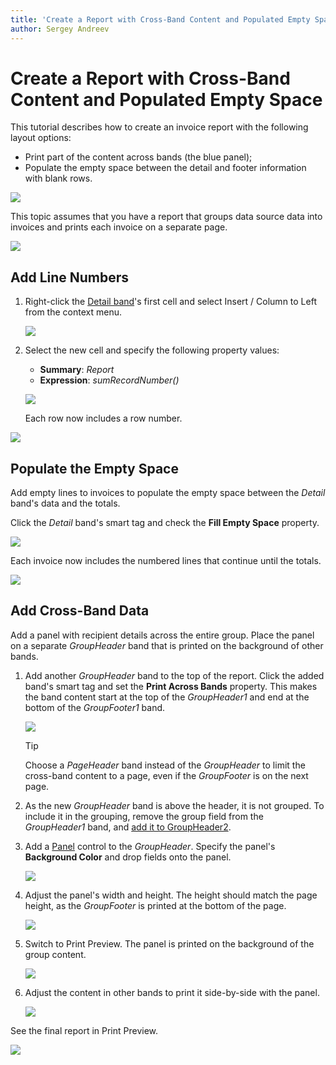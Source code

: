 ```yaml
---
title: 'Create a Report with Cross-Band Content and Populated Empty Space'
author: Sergey Andreev
---
```

# Create a Report with Cross-Band Content and Populated Empty Space

This tutorial describes how to create an invoice report with the following layout options:

- Print part of the content across bands (the blue panel);
- Populate the empty space between the detail and footer information with blank rows.

![](../../../../images/eurd-win-underlay-report-preview-6.png)

This topic assumes that you have a report that groups data source data into invoices and prints each invoice on a separate page.

![](../../../../images/eurd-win-underlay-report-preview-0.png)

## Add Line Numbers

1. Right-click the [Detail band](../introduction-to-banded-reports.md)'s first cell and select Insert / Column to Left from the context menu.

	![](../../../../images/eurd-win-underlay-report-add-cell.png)

1. Select the new cell and specify the following property values:

	* **Summary**: _Report_
	* **Expression**: _sumRecordNumber()_

	![](../../../../images/eurd-win-underlay-report-add-line-numbers.png)

	Each row now includes a row number.

![](../../../../images/eurd-win-underlay-report-preview-3.png)

## Populate the Empty Space

Add empty lines to invoices to populate the empty space between the _Detail_ band's data and the totals.

Click the _Detail_ band's smart tag and check the **Fill Empty Space** property.

![](../../../../images/eurd-win-underlay-report-fillemptyspace.png)

Each invoice now includes the numbered lines that continue until the totals.

![](../../../../images/eurd-win-underlay-report-preview-4.png)

## Add Cross-Band Data

Add a panel with recipient details across the entire group. Place the panel on a separate _GroupHeader_ band that is printed on the background of other bands.

1. Add another _GroupHeader_ band to the top of the report. Click the added band's smart tag and set the **Print Across Bands** property. This makes the band content start at the top of the _GroupHeader1_ and end at the bottom of the _GroupFooter1_ band.

	![](../../../../images/eurd-win-underlay-report-printundernextband.png)

	> [!Tip]
	> Choose a _PageHeader_ band instead of the _GroupHeader_ to limit the cross-band content to a page, even if the _GroupFooter_ is on the next page.

2. As the new _GroupHeader_ band is above the header, it is not grouped. To include it in the grouping, remove the group field from the _GroupHeader1_ band, and [add it to GroupHeader2](#group-data).

1. Add a [Panel](../use-report-elements/use-basic-report-controls/panel.md) control to the _GroupHeader_. Specify the panel's **Background Color** and drop fields onto the panel.

	![](../../../../images/eurd-win-underlay-report-add-recipient.png)

4. Adjust the panel's width and height. The height should match the page height, as the _GroupFooter_ is printed at the bottom of the page.

	![](../../../../images/eurd-win-underlay-report-adjust-crossband-height.png)

1. Switch to Print Preview. The panel is printed on the background of the group content.

	![](../../../../images/eurd-win-underlay-report-preview-5.png)

1. Adjust the content in other bands to print it side-by-side with the panel.

	![](../../../../images/eurd-win-underlay-report-adjust-width.png)

See the final report in Print Preview.

![](../../../../images/eurd-win-underlay-report-preview-6.png)